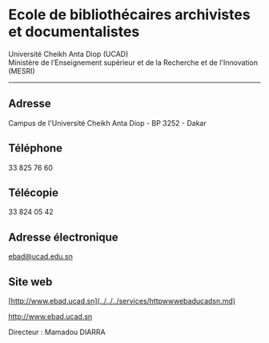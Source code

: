 # Ecole de bibliothécaires archivistes et documentalistes

Université Cheikh Anta Diop (UCAD)  
Ministère de l’Enseignement supérieur et de la Recherche et de l'Innovation (MESRI)  

---------------------------------------------------------------------------------------------------------------------------

**Adresse**
-----------

Campus de l'Université Cheikh Anta Diop - BP 3252 - Dakar

**Téléphone**
-------------

33 825 76 60

**Télécopie**
-------------

33 824 05 42

**Adresse électronique**
------------------------

[ebad@ucad.edu.sn](../../../services/ebaducadedusn.md)

**Site web**
------------

[http://www.ebad.ucad.sn](../../../services/httpwwwebaducadsn.md)

http://www.ebad.ucad.sn

Directeur : Mamadou DIARRA